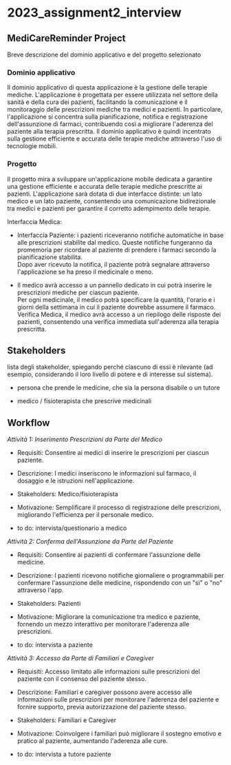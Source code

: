 # 2023_assignment2_interview

## MediCareReminder Project
Breve descrizione del dominio applicativo e del progetto selezionato

### Dominio applicativo
Il dominio applicativo di questa applicazione è la gestione delle terapie mediche. L'applicazione è progettata per essere utilizzata nel settore della sanità e della cura dei pazienti, facilitando la comunicazione e il monitoraggio delle prescrizioni mediche tra medici e pazienti. In particolare, l'applicazione si concentra sulla pianificazione, notifica e registrazione dell'assunzione di farmaci, contribuendo così a migliorare l'aderenza del paziente alla terapia prescritta. Il dominio applicativo è quindi incentrato sulla gestione efficiente e accurata delle terapie mediche attraverso l'uso di tecnologie mobili.

### Progetto
Il progetto mira a sviluppare un'applicazione mobile dedicata a garantire una gestione efficiente e accurata delle terapie mediche prescritte ai pazienti. L'applicazione sarà dotata di due interfacce distinte: un lato medico e un lato paziente, consentendo una comunicazione bidirezionale tra medici e pazienti per garantire il corretto adempimento delle terapie.

Interfaccia Medica:

- Interfaccia Paziente: i pazienti riceveranno notifiche automatiche in base alle prescrizioni stabilite dal medico. Queste notifiche fungeranno da promemoria per ricordare al paziente di prendere i farmaci secondo la pianificazione stabilita.\
Dopo aver ricevuto la notifica, il paziente potrà segnalare attraverso l'applicazione se ha preso il medicinale o meno.

- Il medico avrà accesso a un pannello dedicato in cui potrà inserire le prescrizioni mediche per ciascun paziente.\
Per ogni medicinale, il medico potrà specificare la quantità, l'orario e i giorni della settimana in cui il paziente dovrebbe assumere il farmaco. Verifica Medica, il medico avrà accesso a un riepilogo delle risposte dei pazienti, consentendo una verifica immediata sull'aderenza alla terapia prescritta.


## Stakeholders
lista degli stakeholder, spiegando perché ciascuno di essi è rilevante (ad esempio, considerando il loro livello di potere e di interesse sul sistema).

- persona che prende le medicine, che sia la persona disabile o un tutore

- medico / fisioterapista che prescrive medicinali


## Workflow
*Attività 1: Inserimento Prescrizioni da Parte del Medico*

- Requisiti: Consentire ai medici di inserire le prescrizioni per ciascun paziente.

- Descrizione: I medici inseriscono le informazioni sul farmaco, il dosaggio e le istruzioni nell'applicazione.

- Stakeholders: Medico/fisioterapista

- Motivazione: Semplificare il processo di registrazione delle prescrizioni, migliorando l'efficienza per il personale medico.

- to do: intervista/questionario a medico

*Attività 2: Conferma dell'Assunzione da Parte del Paziente*

- Requisiti: Consentire ai pazienti di confermare l'assunzione delle medicine.

- Descrizione: I pazienti ricevono notifiche giornaliere o programmabili per confermare l'assunzione delle medicine, rispondendo con un "sì" o "no" attraverso l'app.

- Stakeholders: Pazienti

- Motivazione: Migliorare la comunicazione tra medico e paziente, fornendo un mezzo interattivo per monitorare l'aderenza alle prescrizioni.

- to do: intervista a paziente

*Attività 3: Accesso da Parte di Familiari e Caregiver*

- Requisiti: Accesso limitato alle informazioni sulle prescrizioni del paziente con il consenso del paziente stesso.

- Descrizione: Familiari e caregiver possono avere accesso alle informazioni sulle prescrizioni per monitorare l'aderenza del paziente e fornire supporto, previa autorizzazione del paziente stesso.

- Stakeholders: Familiari e Caregiver

- Motivazione: Coinvolgere i familiari può migliorare il sostegno emotivo e pratico al paziente, aumentando l'aderenza alle cure.

- to do: intervista a tutore paziente
